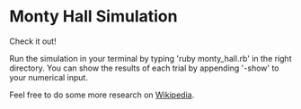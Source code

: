 # Monty Hall Simulation

Check it out!

Run the simulation in your terminal by typing 'ruby monty_hall.rb' in the right directory. You can show the results of each trial by appending '-show' to your numerical input.

Feel free to do some more research on [Wikipedia][monty-hall].

[monty-hall]: http://en.wikipedia.org/wiki/Monty_Hall_problem
